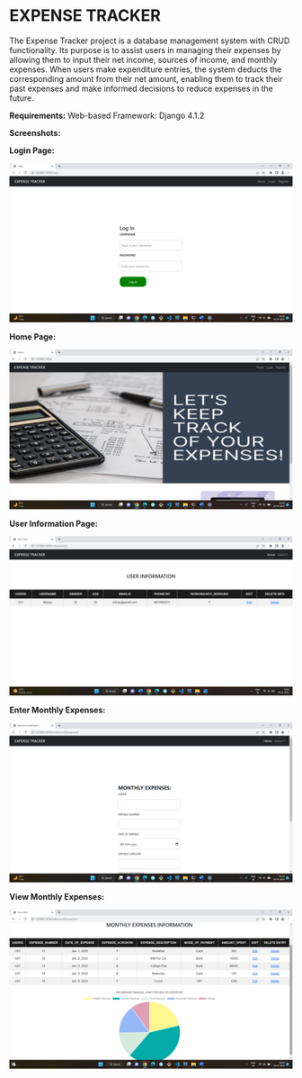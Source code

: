 # EXPENSE TRACKER
The Expense Tracker project is a database management system with CRUD functionality. Its purpose is to assist users in managing their expenses by allowing them to input their net income, sources of income, and monthly expenses. When users make expenditure entries, the system deducts the corresponding amount from their net amount, enabling them to track their past expenses and make informed decisions to reduce expenses in the future.

__Requirements:__
 Web-based Framework: Django 4.1.2
 
 __Screenshots:__
 
__Login Page:__

![Alt Text](Images/Login_Page.png)

__Home Page:__

![Alt Text](Images/Home_Page.png)

__User Information Page:__

![Alt Text](Images/User_Information_Page.png)

__Enter Monthly Expenses:__

![Alt Text](Images/Enter_Monthly_Expenses.png)

__View Monthly Expenses:__

![Alt Text](Images/View_Monthy_Expenses.png)
    


